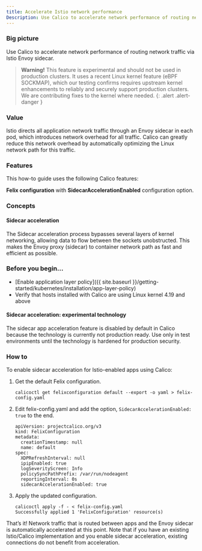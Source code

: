```yaml
---
title: Accelerate Istio network performance
Description: Use Calico to accelerate network performance of routing network traffic using Istio Envoy sidecar using eBPF.
---
```


### Big picture

Use Calico to accelerate network performance of routing network traffic via Istio Envoy sidecar.

> **Warning!** This feature is experimental and should not be used in production clusters. It uses a recent Linux kernel feature (eBPF SOCKMAP), which our testing confirms requires upstream kernel enhancements to reliably and securely support production clusters. We are contributing fixes to the kernel where needed.
{: .alert .alert-danger }

### Value

Istio directs all application network traffic through an Envoy sidecar in each pod, which introduces network overhead for all traffic. Calico can greatly reduce this network overhead by automatically optimizing the Linux network path for this traffic.

### Features

This how-to guide uses the following Calico features:

**Felix configuration** with **SidecarAccelerationEnabled** configuration option. 


### Concepts

#### Sidecar acceleration

The Sidecar acceleration process bypasses several layers of kernel networking, allowing data to flow between the sockets unobstructed. This makes the Envoy proxy (sidecar) to container network path as fast and efficient as possible. 


### Before you begin...

- [Enable application layer policy]({{ site.baseurl }}/getting-started/kubernetes/installation/app-layer-policy)
- Verify that hosts installed with Calico are using Linux kernel 4.19 and above

#### Sidecar acceleration: experimental technology

The sidecar app acceleration feature is disabled by default in Calico because the technology is currently not production ready. Use only in test environments until the technology is hardened for production security.

### How to

To enable sidecar acceleration for Istio-enabled apps using Calico:

1. Get the default Felix configuration. 

    `calicoctl get felixconfiguration default --export -o yaml > felix-config.yaml`

2. Edit felix-config.yaml and add the option, `SidecarAccelerationEnabled: true` to the end.  

   ```
   apiVersion: projectcalico.org/v3
   kind: FelixConfiguration
   metadata:
     creationTimestamp: null
     name: default
   spec:
     XDPRefreshInterval: null
     ipipEnabled: true
     logSeverityScreen: Info
     policySyncPathPrefix: /var/run/nodeagent
     reportingInterval: 0s
     sidecarAccelerationEnabled: true
   ``` 

3. Apply the updated configuration.  

   ```
   calicoctl apply -f - < felix-config.yaml 
   Successfully applied 1 'FelixConfiguration' resource(s)
   ```

That’s it!  Network traffic that is routed between apps and the Envoy sidecar is automatically accelerated at this point. Note that if you have an existing Istio/Calico implementation and you enable sidecar acceleration, existing connections do not benefit from acceleration.
